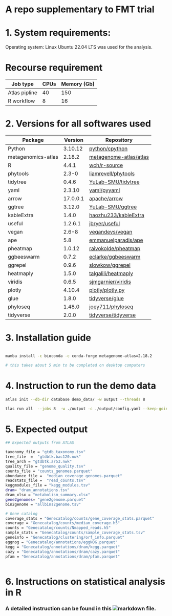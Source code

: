 # A repo supplementary to FMT trial

# 1. System requirements:

Operating system: Linux Ubuntu 22.04 LTS was used for the analysis.


# Recourse requirement


| Job type            | CPUs     | Memory (Gb) |
|--------------------|-------------|------------|
| Atlas pipline	             | 40    | 150 |
| R workflow             | 8    | 16 |

# 2. Versions for all softwares used


| Package            | Version     | Repository |
|--------------------|-------------|------------|
| Python             | 3.10.12     | [python/cpython](https://github.com/python/cpython) |
| metagenomics-atlas | 2.18.2      | [metagenome-atlas/atlas](https://github.com/metagenome-atlas/atlas) |
| R                  | 4.4.1       | [wch/r-source](https://github.com/wch/r-source) |
| phytools           | 2.3-0       | [liamrevell/phytools](https://github.com/liamrevell/phytools) |
| tidytree           | 0.4.6       | [YuLab-SMU/tidytree](https://github.com/YuLab-SMU/tidytree) |
| yaml               | 2.3.10      | [yaml/pyyaml](https://github.com/yaml/pyyaml) |
| arrow              | 17.0.0.1    | [apache/arrow](https://github.com/apache/arrow) |
| ggtree             | 3.12.0      | [YuLab-SMU/ggtree](https://github.com/YuLab-SMU/ggtree) |
| kableExtra         | 1.4.0       | [haozhu233/kableExtra](https://github.com/haozhu233/kableExtra) |
| useful             | 1.2.6.1     | [jbryer/useful](https://github.com/jbryer/useful) |
| vegan              | 2.6-8       | [vegandevs/vegan](https://github.com/vegandevs/vegan) |
| ape                | 5.8         | [emmanuelparadis/ape](https://github.com/emmanuelparadis/ape) |
| pheatmap           | 1.0.12      | [raivokolde/pheatmap](https://github.com/raivokolde/pheatmap) |
| ggbeeswarm         | 0.7.2       | [eclarke/ggbeeswarm](https://github.com/eclarke/ggbeeswarm) |
| ggrepel            | 0.9.6       | [slowkow/ggrepel](https://github.com/slowkow/ggrepel) |
| heatmaply          | 1.5.0       | [talgalili/heatmaply](https://github.com/talgalili/heatmaply) |
| viridis            | 0.6.5       | [sjmgarnier/viridis](https://github.com/sjmgarnier/viridis) |
| plotly             | 4.10.4      | [plotly/plotly.py](https://github.com/plotly/plotly.py) |
| glue               | 1.8.0       | [tidyverse/glue](https://github.com/tidyverse/glue) |
| phyloseq           | 1.48.0      | [joey711/phyloseq](https://github.com/joey711/phyloseq) |
| tidyverse          | 2.0.0       | [tidyverse/tidyverse](https://github.com/tidyverse/tidyverse) |


# 3. Installation guide

```sh

mamba install -c bioconda -c conda-forge metagenome-atlas=2.18.2

# this takes about 5 min to be completed on desktop computers
```

# 4. Instruction to run the demo data

```sh
atlas init --db-dir database demo_data/ -w output --threads 8

tlas run all  --jobs 8  -w ./output -c ./output/config.yaml --keep-going

```

# 5. Expected output

```sh
## Expected outputs from ATLAS

taxonomy_file = "gtdb_taxonomy.tsv"
tree_file  =  "gtdbtk.bac120.nwk"
tree_arch = "gtdbtk.ar53.nwk"
quality_file = "genome_quality.tsv"
counts_file = "counts_genomes.parquet"
abundance_file =  "median_coverage_genomes.parquet"
readstats_file =  "read_counts.tsv"
keggmodules_file = "kegg_modules.tsv"
dram= "dram_annotations.tsv"
dram_xlsx = "metabolism_summary.xlsx"
gene2genomes= "gene2genome.parquet"
bin2genome = "allbins2genome.tsv"

# Gene catalog
coverage_stats = "Genecatalog/counts/gene_coverage_stats.parquet"
coverage = "Genecatalog/counts/median_coverage.h5"
counts = "Genecatalog/counts/Nmapped_reads.h5"
sample_stats = "Genecatalog/counts/sample_coverage_stats.tsv"
geneinfo = "Genecatalog/clustering/orf_info.parquet"
eggnog = "Genecatalog/annotations/eggNOG.parquet"
kegg = "Genecatalog/annotations/dram/kegg.parquet"
cazy = "Genecatalog/annotations/dram/cazy.parquet" 
pfam = "Genecatalog/annotations/dram/pfam.parquet"



```

# 6. Instructions on statistical analysis in R

### A detailed instruction can be found in this ![markdown](https://github.com/farhadm1990/fmt_trial/blob/main/r_FMT.rmd) file. 